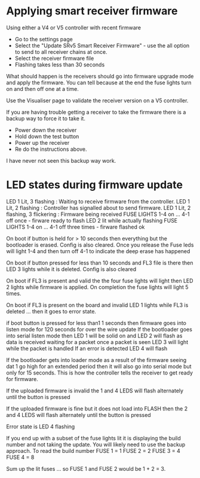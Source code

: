 # Applying smart receiver firmware

Using either a V4 or V5 controller with recent firmware

- Go to the settings page
- Select the "Update SRv5 Smart Receiver Firmware" - use the all option to send to all receiver chains at once.
- Select the receiver firmware file
- Flashing takes less than 30 seconds

What should happen is the receivers should go into firmware upgrade mode and apply the firmware. You can tell because at the end the fuse lights turn on and then off one at a time.

Use the Visualiser page to validate the receiver version on a V5 controller.

If you are having trouble getting a receiver to take the firmware there is a backup way to force it to take it.

- Power down the receiver
- Hold down the test button
- Power up the receiver
- Re do the instructions above.

I have never not seen this backup way work.

# LED states during firmware update

LED 1 Lit, 3 flashing : Waiting to receive firmware from the controller.
LED 1 Lit, 2 flashing : Controller has signalled about to send firmware.
LED 1 Lit, 2 flashing, 3 flickering : Firmware being received
FUSE LIGHTS 1-4 on ... 4-1 off once - firware ready to flash
LED 2 lit while actually flashing
FUSE LIGHTS 1-4 on ... 4-1 off three times - firware flashed ok

On boot if button is held for > 10 seconds then everything but the
bootloader is erased. Config is also cleared. Once you release the Fuse leds
will light 1-4 and then turn off 4-1 to indicate the deep erase has happened

On boot if button pressed for less than 10 seconds
and FL3 file is there then LED 3 lights while it is deleted.
Config is also cleared

On boot if FL3 is
present and valid the the four fuse lights will light then LED 2 lights while
firmware is applied. On completion the fuse lights will light 5 times.

On boot if FL3 is present on the board and invalid LED 1 lights while FL3 
is deleted ... then it goes to error state.

if boot button is pressed for less than1 1 seconds then
firmware goes into listen mode for 120 seconds for over the wire update If
the bootloader goes into serial listen mode then LED 1 will be solid on and
LED 2 will flash as data is received waiting for a packet once a packet is
seen LED 3 will light while the packet is handled If an error is detected LED
4 will flash

If the bootloader gets into loader mode as a result of the firmware seeing
dat 1 go high for an extended period then it will also go into serial mode
but only for 15 seconds. This is how the controller tells the receiver to get
ready for firmware.

If the uploaded firmware is invalid the 1 and 4 LEDS will flash alternately
until the button is pressed

If the uploaded firmware is fine but it does not load into FLASH then the 2
and 4 LEDS will flash alternately until the button is pressed

Error state is LED 4 flashing

If you end up with a subset of the fuse lights lit it is displaying the build number
and not taking the update. You will likely need to use the backup approach.
To read the build number
FUSE 1 = 1
FUSE 2 = 2
FUSE 3 = 4
FUSE 4 = 8

Sum up the lit fuses ... so FUSE 1 and FUSE 2 would be 1 + 2 = 3.